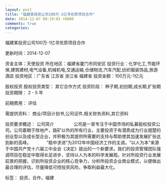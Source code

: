 ```yaml
---
layout: post
title: "福建某投资公司100万-1亿寻优质项目合作"
date: 2014-12-07 09:19:01 +0800
comments: true
categories: 
---
```

福建某投资公司100万-1亿寻优质项目合作



更新时间：2014-12-07

资金主体：天使投资
所在地区：福建省厦门市同安区
投资行业：化学化工,节能环保,建筑建材,电气设备,机械机电,交通运输,仓储物流,汽车汽配,纺织服装饰品,旅游酒店
投资地区：广东省 江苏省 浙江省 福建省
投资金额：100万元-1亿元

股权投资
股权投资类型：
                            其它合作方式 
                                                                                投资阶段：
                            种子期,初创期,成长期,扩张期 
                                                                                                                                        投资期限：
                            2 - 5 年

前期费用：
评估

需提供资料：
商业/项目计划书,公司证件,相关财务资料,其它资料

投资要求概述：
公司简介
　　
　　公司是一家专注于中国市场的私募股权投资公司。公司着眼于除地产，路矿以外的所有行业，主要投资于有潜质成为行业翘楚的创业型以及成长型企业，并积极为其提供所需要的支持与帮助使其加速发展扩张达到新的高峰。
　　
　“稳中求进”为2012年中国经济工作的主调，“以人为本”来源于中国共产党十六届三中全会《决定》提出的一个新要求。我们的投资管理团队强调项目在稳定中取得长足进步，坚持以人为本的科学发展观。针对所投资行业发展前景的把握，识别所投资企业的核心竞争力，分析所投资企业商业模式，以便做出最合理的评估，尽量降低可控投资风险，争取利益最大化。

标签：
投资，合作，福建

